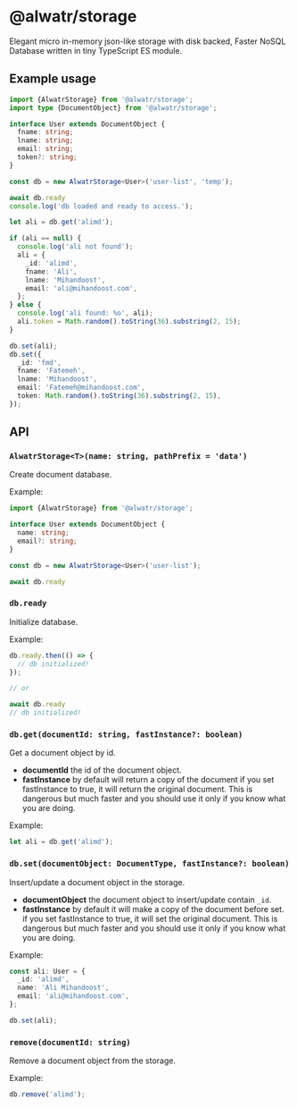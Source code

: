 # @alwatr/storage

Elegant micro in-memory json-like storage with disk backed, Faster NoSQL Database written in tiny TypeScript ES module.

## Example usage

```ts
import {AlwatrStorage} from '@alwatr/storage';
import type {DocumentObject} from '@alwatr/storage';

interface User extends DocumentObject {
  fname: string;
  lname: string;
  email: string;
  token?: string;
}

const db = new AlwatrStorage<User>('user-list', 'temp');

await db.ready
console.log('db loaded and ready to access.');

let ali = db.get('alimd');

if (ali == null) {
  console.log('ali not found');
  ali = {
    _id: 'alimd',
    fname: 'Ali',
    lname: 'Mihandoost',
    email: 'ali@mihandoost.com',
  };
} else {
  console.log('ali found: %o', ali);
  ali.token = Math.random().toString(36).substring(2, 15);
}

db.set(ali);
db.set({
  _id: 'fmd',
  fname: 'Fatemeh',
  lname: 'Mihandoost',
  email: 'Fatemeh@mihandoost.com',
  token: Math.random().toString(36).substring(2, 15),
});
```

## API

### `AlwatrStorage<T>(name: string, pathPrefix = 'data')`

Create document database.

Example:

```ts
import {AlwatrStorage} from '@alwatr/storage';

interface User extends DocumentObject {
  name: string;
  email?: string;
}

const db = new AlwatrStorage<User>('user-list');

await db.ready
```

### `db.ready`

Initialize database.

Example:

```ts
db.ready.then(() => {
  // db initialized!
});

// or

await db.ready
// db initialized!
```

### `db.get(documentId: string, fastInstance?: boolean)`

Get a document object by id.

- **documentId** the id of the document object.
- **fastInstance** by default will return a copy of the document if you set fastInstance to true, it will return the original document. This is dangerous but much faster and you should use it only if you know what you are doing.

Example:

```ts
let ali = db.get('alimd');
```

### `db.set(documentObject: DocumentType, fastInstance?: boolean)`

Insert/update a document object in the storage.

- **documentObject** the document object to insert/update contain `_id`.
- **fastInstance** by default it will make a copy of the document before set. if you set fastInstance to true, it will set the original document. This is dangerous but much faster and you should use it only if you know what you are doing.

Example:

```ts
const ali: User = {
  _id: 'alimd',
  name: 'Ali Mihandoost',
  email: 'ali@mihandoost.com',
};

db.set(ali);
```

### `remove(documentId: string)`

Remove a document object from the storage.

Example:

```ts
db.remove('alimd');
```
